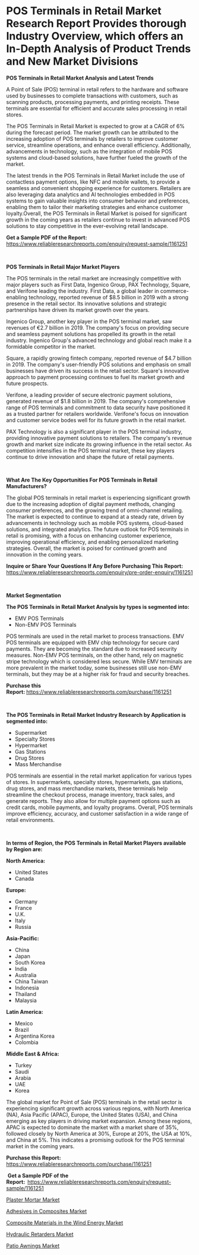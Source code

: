 <p><h1>POS Terminals in Retail Market Research Report Provides thorough Industry Overview, which offers an In-Depth Analysis of Product Trends and New Market Divisions</h1></p><p><strong>POS Terminals in Retail Market Analysis and Latest Trends</strong></p>
<p><p>A Point of Sale (POS) terminal in retail refers to the hardware and software used by businesses to complete transactions with customers, such as scanning products, processing payments, and printing receipts. These terminals are essential for efficient and accurate sales processing in retail stores.</p><p>The POS Terminals in Retail Market is expected to grow at a CAGR of 6% during the forecast period. The market growth can be attributed to the increasing adoption of POS terminals by retailers to improve customer service, streamline operations, and enhance overall efficiency. Additionally, advancements in technology, such as the integration of mobile POS systems and cloud-based solutions, have further fueled the growth of the market.</p><p>The latest trends in the POS Terminals in Retail Market include the use of contactless payment options, like NFC and mobile wallets, to provide a seamless and convenient shopping experience for customers. Retailers are also leveraging data analytics and AI technologies embedded in POS systems to gain valuable insights into consumer behavior and preferences, enabling them to tailor their marketing strategies and enhance customer loyalty.Overall, the POS Terminals in Retail Market is poised for significant growth in the coming years as retailers continue to invest in advanced POS solutions to stay competitive in the ever-evolving retail landscape.</p></p>
<p><strong>Get a Sample PDF of the Report:&nbsp;</strong> <a href="https://www.reliableresearchreports.com/enquiry/request-sample/1161251">https://www.reliableresearchreports.com/enquiry/request-sample/1161251</a></p>
<p>&nbsp;</p>
<p><strong>POS Terminals in Retail Major Market Players</strong></p>
<p><p>The POS terminals in the retail market are increasingly competitive with major players such as First Data, Ingenico Group, PAX Technology, Square, and Verifone leading the industry. First Data, a global leader in commerce-enabling technology, reported revenue of $8.5 billion in 2019 with a strong presence in the retail sector. Its innovative solutions and strategic partnerships have driven its market growth over the years.</p><p>Ingenico Group, another key player in the POS terminal market, saw revenues of €2.7 billion in 2019. The company's focus on providing secure and seamless payment solutions has propelled its growth in the retail industry. Ingenico Group's advanced technology and global reach make it a formidable competitor in the market.</p><p>Square, a rapidly growing fintech company, reported revenue of $4.7 billion in 2019. The company's user-friendly POS solutions and emphasis on small businesses have driven its success in the retail sector. Square's innovative approach to payment processing continues to fuel its market growth and future prospects.</p><p>Verifone, a leading provider of secure electronic payment solutions, generated revenue of $1.8 billion in 2019. The company's comprehensive range of POS terminals and commitment to data security have positioned it as a trusted partner for retailers worldwide. Verifone's focus on innovation and customer service bodes well for its future growth in the retail market.</p><p>PAX Technology is also a significant player in the POS terminal industry, providing innovative payment solutions to retailers. The company's revenue growth and market size indicate its growing influence in the retail sector. As competition intensifies in the POS terminal market, these key players continue to drive innovation and shape the future of retail payments.</p></p>
<p>&nbsp;</p>
<p><strong>What Are The Key Opportunities For POS Terminals in Retail Manufacturers?</strong></p>
<p><p>The global POS terminals in retail market is experiencing significant growth due to the increasing adoption of digital payment methods, changing consumer preferences, and the growing trend of omni-channel retailing. The market is expected to continue to expand at a steady rate, driven by advancements in technology such as mobile POS systems, cloud-based solutions, and integrated analytics. The future outlook for POS terminals in retail is promising, with a focus on enhancing customer experience, improving operational efficiency, and enabling personalized marketing strategies. Overall, the market is poised for continued growth and innovation in the coming years.</p></p>
<p><strong>Inquire or Share Your Questions If Any Before Purchasing This Report:</strong> <a href="https://www.reliableresearchreports.com/enquiry/pre-order-enquiry/1161251">https://www.reliableresearchreports.com/enquiry/pre-order-enquiry/1161251</a></p>
<p>&nbsp;</p>
<p><strong>Market Segmentation</strong></p>
<p><strong>The POS Terminals in Retail Market Analysis by types is segmented into:</strong></p>
<p><ul><li>EMV POS Terminals</li><li>Non-EMV POS Terminals</li></ul></p>
<p><p>POS terminals are used in the retail market to process transactions. EMV POS terminals are equipped with EMV chip technology for secure card payments. They are becoming the standard due to increased security measures. Non-EMV POS terminals, on the other hand, rely on magnetic stripe technology which is considered less secure. While EMV terminals are more prevalent in the market today, some businesses still use non-EMV terminals, but they may be at a higher risk for fraud and security breaches.</p></p>
<p><strong>Purchase this Report:&nbsp;</strong><a href="https://www.reliableresearchreports.com/purchase/1161251">https://www.reliableresearchreports.com/purchase/1161251</a></p>
<p>&nbsp;</p>
<p><strong>The POS Terminals in Retail Market Industry Research by Application is segmented into:</strong></p>
<p><ul><li>Supermarket</li><li>Specialty Stores</li><li>Hypermarket</li><li>Gas Stations</li><li>Drug Stores</li><li>Mass Merchandise</li></ul></p>
<p><p>POS terminals are essential in the retail market application for various types of stores. In supermarkets, specialty stores, hypermarkets, gas stations, drug stores, and mass merchandise markets, these terminals help streamline the checkout process, manage inventory, track sales, and generate reports. They also allow for multiple payment options such as credit cards, mobile payments, and loyalty programs. Overall, POS terminals improve efficiency, accuracy, and customer satisfaction in a wide range of retail environments.</p></p>
<p>&nbsp;</p>
<p><strong>In terms of Region, the POS Terminals in Retail Market Players available by Region are:</strong></p>
<p>
    <p> <strong> North America: </strong>
        <ul>
            <li>United States</li>
            <li>Canada</li>
        </ul>
        </p> 
    <p> <strong> Europe: </strong>
        <ul>
            <li>Germany</li>
            <li>France</li>
            <li>U.K.</li>
            <li>Italy</li>
            <li>Russia</li>
        </ul>
        </p> 
    <p> <strong> Asia-Pacific: </strong>
        <ul>
            <li>China</li>
            <li>Japan</li>
            <li>South Korea</li>
            <li>India</li>
            <li>Australia</li>
            <li>China Taiwan</li>
            <li>Indonesia</li>
            <li>Thailand</li>
            <li>Malaysia</li>
        </ul>
        </p> 
    <p> <strong> Latin America: </strong>
        <ul>
            <li>Mexico</li>
            <li>Brazil</li>
            <li>Argentina Korea</li>
            <li>Colombia</li>
        </ul>
        </p> 
    <p> <strong> Middle East & Africa: </strong>
        <ul>
            <li>Turkey</li>
            <li>Saudi</li>
            <li>Arabia</li>
            <li>UAE</li>
            <li>Korea</li>
        </ul>
    </p>
    </p>
<p><p>The global market for Point of Sale (POS) terminals in the retail sector is experiencing significant growth across various regions, with North America (NA), Asia Pacific (APAC), Europe, the United States (USA), and China emerging as key players in driving market expansion. Among these regions, APAC is expected to dominate the market with a market share of 35%, followed closely by North America at 30%, Europe at 20%, the USA at 10%, and China at 5%. This indicates a promising outlook for the POS terminal market in the coming years.</p></p>
<p><strong>Purchase this Report: </strong><a href="https://www.reliableresearchreports.com/purchase/1161251">https://www.reliableresearchreports.com/purchase/1161251</a></p>
<p>&nbsp;<strong>Get a Sample PDF of the Report:&nbsp;&nbsp;</strong><a href="https://www.reliableresearchreports.com/enquiry/request-sample/1161251">https://www.reliableresearchreports.com/enquiry/request-sample/1161251</a></p>
<p><strong></strong></p>
<p><p><a href="https://medium.com/p/d412385053d7/edit">Plaster Mortar Market</a></p><p><a href="https://github.com/juniordelafrance/Market-Research-Report-List-1/blob/main/adhesives-in-composites-market.md">Adhesives in Composites Market</a></p><p><a href="https://github.com/jaidynmorantestelletmjzya/Market-Research-Report-List-1/blob/main/composite-materials-in-the-wind-energy-market.md">Composite Materials in the Wind Energy Market</a></p><p><a href="https://medium.com/p/90132e303fac/edit">Hydraulic Retarders Market</a></p><p><a href="https://medium.com/p/2d8e68852213/edit">Patio Awnings Market</a></p></p>
